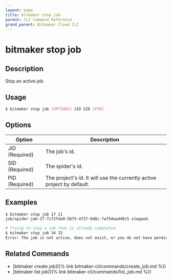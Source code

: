```yaml
---
layout: page
title: bitmaker stop job
parent: CLI Command Reference
grand_parent: Bitmaker Cloud CLI
---
```


# bitmaker stop job

## Description

Stop an active job.

## Usage

```bash
$ bitmaker stop job [OPTIONS] JID SID [PID]
```

## Options

|Option|Description|
| ---- | --------- |
|JID (Required)|The job's id.|
|SID (Required)|The spider's id.|
|PID (Required)|The project's id. It will use the currently active project by default.|

## Examples

```bash
$ bitmaker stop job 27 21
job/spider-job-27-7cf2fda9-5675-4f27-9d8c-faf54ead40c5 stopped.

# Trying to stop a job that is already completed.
$ bitmaker stop job 34 22
Error: The job is not active, does not exist, or you do not have permission to perform this action.
```

## Related Commands

- [bitmaker create job]({% link bitmaker-cli/commands/create_job.md %})
- [bitmaker list job]({% link bitmaker-cli/commands/list_job.md %})
